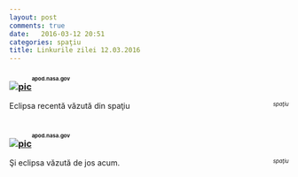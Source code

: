```yaml
---
layout: post
comments: true
date:   2016-03-12 20:51
categories: spaţiu
title: Linkurile zilei 12.03.2016
---
```


### [![pic](http://apod.nasa.gov/apod/image/1603/eclipse_epc_2016068_4.jpg)](http://apod.nasa.gov/apod/image/1603/eclipse_epc_2016068_4.jpg)<sup><sup><sup>apod.nasa.gov</sup></sup></sup>
<span style="float: left;" >Eclipsa recentă văzută din spaţiu</span><span style="float: right;" >_<sup><sup>spaţiu</sup></sup>_</span>

<br/>
<br/>

### [![pic](http://apod.nasa.gov/apod/image/1603/tseTafreshi_DSC5231Ps.jpg)](http://apod.nasa.gov/apod/image/1603/tseTafreshi_DSC5231Ps.jpg)<sup><sup><sup>apod.nasa.gov</sup></sup></sup>
<span style="float: left;" >Şi eclipsa văzută de jos acum.</span> <span style="float: right;" >_<sup><sup>spaţiu</sup></sup>_</span>

<br/>
<br/>

